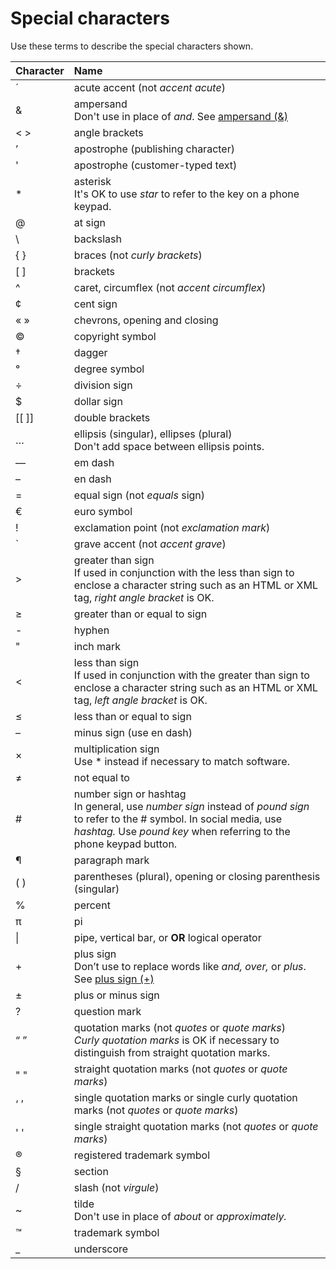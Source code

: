 # Special characters

Use these terms to describe the special characters shown.

| **Character** | **Name**                                                                               |
|:--------------|:---------------------------------------------------------------------------------------|
| ´             | acute accent (not *accent acute*)                                                      |
| &amp;         | ampersand<br />Don't use in place of *and*. See [ampersand (&amp;)](../a/ampersand.md) |
| &lt; &gt;     | angle brackets                                                                         |
| ’             | apostrophe (publishing character)                                                      |
| '             | apostrophe (customer-typed text)                                                       |
| *             | asterisk<br />It's OK to use *star* to refer to the key on a phone keypad.             |
| @             | at sign                                                                                |
| &#92;         | backslash                                                                              |
| { }           | braces (not *curly brackets*)                                                          |
| [ ]           | brackets                                                                               |
| ^             | caret, circumflex (not *accent circumflex*)                                            |
| ¢             | cent sign                                                                              |
| « »           | chevrons, opening and closing                                                          |
| ©             | copyright symbol                                                                       |
| †             | dagger                                                                                 |
| °             | degree symbol                                                                          |
| ÷             | division sign                                                                          |
| $             | dollar sign                                                                            |
| \[[ ]]        | double brackets                                                                        |
| …             | ellipsis (singular), ellipses (plural)<br />Don't add space between ellipsis points.   |
| —             | em dash                                                                                |
| –             | en dash                                                                                |
| =             | equal sign (not *equals* sign)                                                         |
| €             | euro symbol                                                                            |
| !             | exclamation point (not *exclamation mark*)                                             |
|`              | grave accent (not *accent grave*) |
|&gt;           | greater than sign<br />If used in conjunction with the less than sign to enclose a character string such as an HTML or XML tag, *right angle bracket* is OK. |
|≥              | greater than or equal to sign |
|-              | hyphen |
|&quot;         | inch mark |
|&lt;           | less than sign<br />If used in conjunction with the greater than sign to enclose a character string such as an HTML or XML tag, *left angle bracket* is OK. |
|≤              | less than or equal to sign |
|–              | minus sign (use en dash) |
|×              | multiplication sign<br />Use * instead if necessary to match software. |
|≠              | not equal to |
|#              | number sign or hashtag<br />In general, use *number sign* instead of *pound sign* to refer to the # symbol. In social media, use *hashtag.* Use *pound key* when referring to the phone keypad button. |
|¶              | paragraph mark |
|( )            | parentheses (plural), opening or closing parenthesis (singular) |
|%              | percent |
|π              | pi |
|\|             | pipe, vertical bar, or **OR** logical operator |
|+              | plus sign<br />Don’t use to replace words like *and, over,* or *plus*. See [plus sign (+)](../p/plus-sign.md) |
|±              | plus or minus sign |
|?              | question mark |
|“ ”            | quotation marks (not *quotes* or *quote marks*)<br />*Curly quotation marks* is OK if necessary to distinguish from straight quotation marks. |
|&quot; &quot;  | straight quotation marks (not *quotes* or *quote marks*) |
|‘ ’            | single quotation marks or single curly quotation marks (not *quotes* or *quote marks*) |
|' '            | single straight quotation marks (not *quotes* or *quote marks*) |
|®              | registered trademark symbol |
|§              | section |
|/              | slash (not *virgule*) |
|~              | tilde<br />Don't use in place of *about* or *approximately.* |
|™              | trademark symbol |
|_              | underscore |
